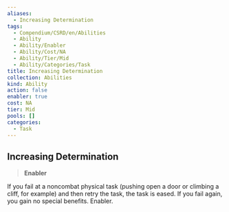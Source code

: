 ```yaml
---
aliases:
  - Increasing Determination
tags:
  - Compendium/CSRD/en/Abilities
  - Ability
  - Ability/Enabler
  - Ability/Cost/NA
  - Ability/Tier/Mid
  - Ability/Categories/Task
title: Increasing Determination
collection: Abilities
kind: Ability
action: false
enabler: true
cost: NA
tier: Mid
pools: []
categories:
  - Task
---
```

## Increasing Determination    
>**Enabler**  
    
If you fail at a noncombat physical task (pushing open a door or climbing a cliff, for example) and then retry the task, the task is eased. If you fail again, you gain no special benefits. Enabler.